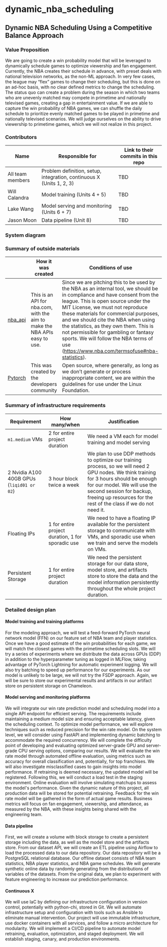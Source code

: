 # dynamic_nba_scheduling
## Dynamic NBA Scheduling Using a Competitive Balance Approach

### Value Proposition
We are going to create a win probability model that will be leveraged to dynamically schedule games to optimize viewership and fan engagement. Currently, the NBA creates their schedule in advance, with preset deals with national television networks, as the non-ML approach. In very few cases, the league may “flex” games to change their scheduling, but this is done on an ad-hoc basis, with no clear defined metrics to change the scheduling. The status quo can create a problem during the season in which two teams who are unevenly matched may compete in primetime and nationally televised games, creating a gap in entertainment value. If we are able to capture the win probability of NBA games, we can shuffle the daily schedule to prioritize evenly matched games to be played in primetime and nationally televised scenarios. We will judge ourselves on the ability to drive viewership to primetime games, which we will not realize in this project.

### Contributors

| Name             | Responsible for                                                      | Link to their commits in this repo |
|------------------|----------------------------------------------------------------------|------------------------------------|
| All team members | Problem definition, setup, integration, continuous X (Units 1, 2, 3) |               TBD                  |
| Will Calandra    | Model training (Units 4 + 5)                                         |               TBD                  |
| Lake Wang        | Model serving and monitoring (Units 6 + 7)                           |               TBD                  |
| Jason Moon       | Data pipeline (Unit 8)                                               |               TBD                  |


### System diagram




### Summary of outside materials


|          | How it was created | Conditions of use |
|----------------------------------------------|------------------------------------------------------------------------------|-------------------|
|[nba_api](https://github.com/swar/nba_api)    | This is an API for nba.com, with the aim to make the NBA APIs easy to use.   | Since we are pitching this to be used by the NBA as an internal tool, we should be in compliance and have consent from the league. This is open source under the MIT License, we must not reproduce these materials for commercial purposes, and we should cite the NBA when using the statistics, as they own them. This is not permissible for gambling or fantasy sports. We will follow the NBA terms of use (https://www.nba.com/termsofuse#nba-statistics). |
|[Pytorch](https://github.com/pytorch/pytorch) | This was created by the developers community                                 |    Open source, where generally, as long as we don’t generate or process inappropriate content, we are within the guidelines for use under the Linux Foundation.   |


### Summary of infrastructure requirements
| Requirement     | How many/when                                     | Justification |
|-----------------|---------------------------------------------------|---------------|
| `m1.medium` VMs | 2 for entire project duration    | We need a VM each for model training and model serving |
| 2 Nvidia A100 40GB GPUs (`liqid01 or 02`) | 3 hour block twice a week   | We plan to use DDP methods to optimize our training process, so we will need 2 GPU nodes. We think training for 3 hours should be enough for our model. We will use the second session for backup, freeing up resources for the rest of the class if we do not need it.    |
| Floating IPs    | 1 for entire project duration, 1 for sporadic use | We need to have a floating IP available for the persistent storage to communicate with VMs, and sporadic use when we train and serve the models on VMs. |
| Persistent Storage | 1 for entire project duration | We need the persistent storage for our data store, model store, and artifacts store to store the data and the model information persistently throughout the whole project duration. |

### Detailed design plan

#### Model training and training platforms
For the modeling approach, we will test a feed-forward PyTorch neural network model (FFN) on our feature set of NBA team and player statistics. Once we have a good estimate of the win probabilities for each game, we will match the closest games with the primetime scheduling slots. We will try a series of experiments where we distribute the data across GPUs (DDP) in addition to the hyperparameter tuning as logged in MLFlow, taking advantage of PyTorch Lightning for automatic experiment logging. We will also try batching to speed up performance for our experiments. As our model is unlikely to be large, we will not try the FSDP approach. Again, we will be sure to store our experimental results and artifacts in our artifact store on persistent storage on Chameleon.

#### Model serving and monitoring platforms
We will integrate our win rate prediction model and scheduling model into a single API endpoint for efficient serving. The requirements include maintaining a medium model size and ensuring acceptable latency, given the scheduling context. To optimize model performance, we will explore techniques such as reduced precision for the win rate model. On the system level, we will consider using FastAPI and implementing dynamic batching to accommodate the required concurrency.
We will complete the difficulty point of developing and evaluating optimized server-grade GPU and server-grade CPU serving options, comparing our results. 
We will evaluate the win rate model through automated offline evaluation, using metrics such as accuracy for overall classification and, potentially, for top franchises. We will also investigate misclassified cases to gain insights into model performance. If retraining is deemed necessary, the updated model will be registered. Following this, we will conduct a load test in the staging environment. Online evaluation will involve simulating matchups to assess the model's performance. Given the dynamic nature of this project, all production data will be stored for potential retraining. Feedback for the win rate model will be gathered in the form of actual game results. Business metrics will focus on fan engagement, viewership, and attendance, as measured by the NBA, with these insights being shared with the engineering team.


#### Data pipeline
First, we will create a volume with block storage to create a persistent storage including the data, as well as the model store and the artifacts store. From our dataset API, we will create an ETL pipeline using Airflow to load the processed data to our data repository. Our data repository will be a PostgreSQL relational database. Our offline dataset consists of NBA team statistics, NBA player statistics, and NBA game schedules. We will generate synthetic online data by randomly generating from the distributions of variables of the datasets. From the original data, we plan to experiment with feature engineering to increase our prediction performance.

#### Continuous X
We will use IaC by defining our infrastructure configuration in version control, potentially with python-chi, stored in Git. We will automate infrastructure setup and configuration with tools such as Ansible to eliminate manual intervention. Our project will use immutable infrastructure, use docker containers with all services, and follow a micro architecture for modularity. We will implement a CI/CD pipeline to automate model retraining, evaluation, optimization, and staged deployment. We will establish staging, canary, and production environments.
